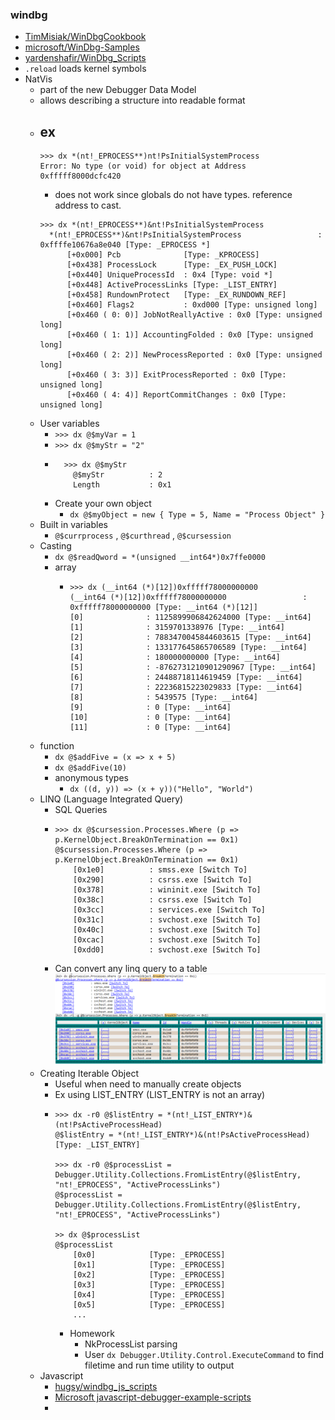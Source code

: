### windbg
  - [TimMisiak/WinDbgCookbook](https://github.com/TimMisiak/WinDbgCookbook)
  - [microsoft/WinDbg-Samples](https://github.com/microsoft/WinDbg-Samples)
  - [yardenshafir/WinDbg_Scripts](https://github.com/yardenshafir/WinDbg_Scripts)
  - `.reload` loads kernel symbols
  -  NatVis
     -  part of the new Debugger Data Model
     -  allows describing a structure into readable format 
     -  ex
        -  
        ```
        >>> dx *(nt!_EPROCESS**)nt!PsInitialSystemProcess
        Error: No type (or void) for object at Address 0xfffff8000dcfc420
        ```
        - does not work since globals do not have types. reference address to cast. 
        ```
        >>> dx *(nt!_EPROCESS**)&nt!PsInitialSystemProcess
          *(nt!_EPROCESS**)&nt!PsInitialSystemProcess                 : 0xffffe10676a8e040 [Type: _EPROCESS *]
              [+0x000] Pcb              [Type: _KPROCESS]
              [+0x438] ProcessLock      [Type: _EX_PUSH_LOCK]
              [+0x440] UniqueProcessId  : 0x4 [Type: void *]
              [+0x448] ActiveProcessLinks [Type: _LIST_ENTRY]
              [+0x458] RundownProtect   [Type: _EX_RUNDOWN_REF]
              [+0x460] Flags2           : 0xd000 [Type: unsigned long]
              [+0x460 ( 0: 0)] JobNotReallyActive : 0x0 [Type: unsigned long]
              [+0x460 ( 1: 1)] AccountingFolded : 0x0 [Type: unsigned long]
              [+0x460 ( 2: 2)] NewProcessReported : 0x0 [Type: unsigned long]
              [+0x460 ( 3: 3)] ExitProcessReported : 0x0 [Type: unsigned long]
              [+0x460 ( 4: 4)] ReportCommitChanges : 0x0 [Type: unsigned long]
          ```
      - User variables
        -  `>>> dx @$myVar = 1`
        -  `>>> dx @$myStr = "2"`
        -   ```
              >>> dx @$myStr
                @$myStr          : 2
                Length           : 0x1
            ```
        - Create your own object
          - `dx @$myObject = new { Type = 5, Name = "Process Object" }`
      - Built in variables
        - `@$currprocess` , `@$curthread` , `@$cursession`
      - Casting
        - `dx @$readQword = *(unsigned __int64*)0x7ffe0000`
        - array 
          - ```
            >>> dx (__int64 (*)[12])0xfffff78000000000
            (__int64 (*)[12])0xfffff78000000000                 : 0xfffff78000000000 [Type: __int64 (*)[12]]
            [0]              : 1125899906842624000 [Type: __int64]
            [1]              : 3159701338976 [Type: __int64]
            [2]              : 7883470045844603615 [Type: __int64]
            [3]              : 133177645865706589 [Type: __int64]
            [4]              : 180000000000 [Type: __int64]
            [5]              : -8762731210901290967 [Type: __int64]
            [6]              : 24488718114619459 [Type: __int64]
            [7]              : 22236815223029833 [Type: __int64]
            [8]              : 5439575 [Type: __int64]
            [9]              : 0 [Type: __int64]
            [10]             : 0 [Type: __int64]
            [11]             : 0 [Type: __int64]
            ```
      - function
        - `dx @$addFive = (x => x + 5)`
        - `dx @$addFive(10)`
        - anonymous types
          - `dx ((d, y)) => (x + y))("Hello", "World")`
      - LINQ (Language Integrated Query)
        - SQL Queries
        - ```
          >>> dx @$cursession.Processes.Where (p => p.KernelObject.BreakOnTermination == 0x1)
          @$cursession.Processes.Where (p => p.KernelObject.BreakOnTermination == 0x1)                
              [0x1e0]          : smss.exe [Switch To]
              [0x290]          : csrss.exe [Switch To]
              [0x378]          : wininit.exe [Switch To]
              [0x38c]          : csrss.exe [Switch To]
              [0x3cc]          : services.exe [Switch To]
              [0x31c]          : svchost.exe [Switch To]
              [0x40c]          : svchost.exe [Switch To]
              [0xcac]          : svchost.exe [Switch To]
              [0xdd0]          : svchost.exe [Switch To]
           ```
        - Can convert any linq query to a table
          ![Ref 1](.\pics\table_ex.png)
      - Creating Iterable Object
        - Useful when need to manually create objects
        - Ex using LIST_ENTRY (LIST_ENTRY is not an array)
        - ``` 
          >>> dx -r0 @$listEntry = *(nt!_LIST_ENTRY*)&(nt!PsActiveProcessHead)
          @$listEntry = *(nt!_LIST_ENTRY*)&(nt!PsActiveProcessHead)                 [Type: _LIST_ENTRY]

          >>> dx -r0 @$processList = Debugger.Utility.Collections.FromListEntry(@$listEntry, "nt!_EPROCESS", "ActiveProcessLinks")
          @$processList = Debugger.Utility.Collections.FromListEntry(@$listEntry, "nt!_EPROCESS", "ActiveProcessLinks") 

          >> dx @$processList
          @$processList                
              [0x0]            [Type: _EPROCESS]
              [0x1]            [Type: _EPROCESS]
              [0x2]            [Type: _EPROCESS]
              [0x3]            [Type: _EPROCESS]
              [0x4]            [Type: _EPROCESS]
              [0x5]            [Type: _EPROCESS]
              ...

          ```
          - Homework
            - NkProcessList parsing
            - User `dx Debugger.Utility.Control.ExecuteCommand` to find filetime and run time utility to output
      - Javascript
        - [hugsy/windbg_js_scripts](https://github.com/hugsy/windbg_js_scripts)
        - [Microsoft javascript-debugger-example-scripts](https://learn.microsoft.com/en-us/windows-hardware/drivers/debugger/javascript-debugger-example-scripts)
        - 